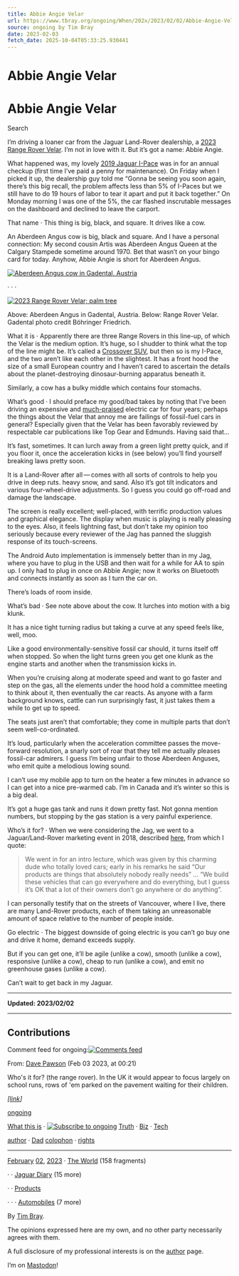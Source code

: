 ```yaml
---
title: Abbie Angie Velar
url: https://www.tbray.org/ongoing/When/202x/2023/02/02/Abbie-Angie-Velar
source: ongoing by Tim Bray
date: 2023-02-03
fetch_date: 2025-10-04T05:33:25.930441
---
```


# Abbie Angie Velar

# Abbie Angie Velar

Search

I’m driving a loaner car from the Jaguar Land-Rover dealership, a
[2023 Range Rover Velar](https://www.landrover.ca/en/vehicles/range-rover-velar/index.html). I’m not in love with
it. But it’s got a name: Abbie Angie.

What happened was, my lovely
[2019 Jaguar I-Pace](/ongoing/What/The%20World/Jaguar%20Diary/) was in for an annual checkup (first time I’ve paid a
penny for maintenance). On Friday when I picked it up, the dealership guy told me “Gonna be seeing you soon again, there’s this
big recall, the problem affects less than 5% of I-Paces but we still have to do 19 hours of labor to tear it apart and put it
back together.” On Monday morning I was one of the 5%, the car flashed inscrutable messages on the dashboard and declined to
leave the carport.

That name ·
This thing is big, black, and square. It drives like a cow.

An Aberdeen Angus cow is big, black and square. And I have a
personal connection: My second cousin Artis was Aberdeen Angus Queen at the Calgary Stampede sometime around 1970. Bet that
wasn’t on your bingo card for today. Anyhow, Abbie Angie is short for Aberdeen Angus.

[![Aberdeen Angus cow in Gadental, Austria](In-Gadental.png "Aberdeen Angus cow in Gadental, Austria")](-big/In-Gadental.jpg.html)

· · ·

[![2023 Range Rover Velar; palm tree](with-palm.png "2023 Range Rover Velar; palm tree")](-big/with-palm.jpg.html)

Above: Aberdeen Angus in Gadental, Austria.
Below: Range Rover Velar.
Gadental photo credit Böhringer
Friedrich.

What it is ·
Apparently there are three Range Rovers in this line-up, of which the Velar is the medium option. It’s huge, so I shudder to
think what the top of the line might be. It’s called a
[Crossover SUV](https://en.wikipedia.org/wiki/Crossover_%28automobile%29), but then so is my I-Pace, and the two aren’t
like each other in the slightest.
It has a front hood the size of a small European country and I haven’t cared to ascertain the details about the
planet-destroying dinosaur-burning apparatus beneath it.

Similarly, a cow has a bulky middle which contains four stomachs.

What’s good ·
I should preface my good/bad takes by noting that I’ve been driving an expensive and
[much-praised](https://en.wikipedia.org/wiki/Jaguar_I-Pace#Awards) electric car for four years; perhaps the things
about the Velar that annoy me are failings of fossil-fuel cars in general? Especially given that the Velar has been favorably
reviewed by respectable car publications like Top Gear and Edmunds.
Having said that…

It’s fast, sometimes. It can lurch away from a green light pretty quick, and if you floor it, once the acceleration kicks in
(see below) you’ll find yourself breaking
laws pretty soon.

It is a Land-Rover after all — comes with all sorts of controls to help you drive in deep
ruts. heavy snow, and sand. Also it’s got tilt indicators and various four-wheel-drive adjustments. So I guess you could go
off-road and damage the landscape.

The screen is really excellent; well-placed, with terrific production values and graphical elegance. The display when
music is playing is really pleasing to the eyes. Also, it feels lightning fast, but don’t take my opinion too seriously because
every reviewer of the Jag has panned the sluggish response of its touch-screens.

The Android Auto implementation is immensely better than in my Jag, where you have to plug in the USB and then wait for a
while for AA to spin up. I only had to plug in once on Abbie Angie; now it works on Bluetooth and connects instantly as soon as
I turn the car on.

There’s loads of room inside.

What’s bad ·
See note above about the cow. It lurches into motion with a big klunk.

It has a nice tight turning radius but taking a curve
at any speed feels like, well, moo.

Like a good environmentally-sensitive fossil car should, it turns itself off when stopped. So when the light turns green you
get one klunk as the engine starts and another when the transmission kicks in.

When you’re cruising along at moderate speed and want to go faster and step on the gas, all the elements under the hood hold
a committee meeting to think about it, then eventually the car reacts. As anyone with a farm background knows, cattle can run
surprisingly fast, it just takes them a while to get up to speed.

The seats just aren’t that comfortable; they come in multiple parts that don’t seem well-co-ordinated.

It’s loud, particularly when the acceleration committee passes the move-forward resolution, a snarly sort of roar that
they tell me actually pleases fossil-car admirers. I guess I’m being unfair to those Aberdeen Anguses, who emit quite a melodious
lowing sound.

I can’t use my mobile app to turn on the heater a few minutes in advance so I can get into a nice pre-warmed cab. I’m in
Canada and it’s winter so this is a big deal.

It’s got a huge gas tank and runs it down pretty fast. Not gonna mention numbers, but stopping by the gas station is a very
painful experience.

Who’s it for? ·
When we were considering the Jag, we went to a Jaguar/Land-Rover marketing event in 2018, described
[here](/ongoing/When/201x/2018/10/27/Jaguar-Art-of-Performance-tour), from which I quote:

> We went in for an intro lecture, which was given by this charming dude who totally loved cars; early in his
> remarks he said “Our products are things that absolutely nobody really needs” … “We build these vehicles that can go everywhere
> and do everything, but I guess it’s OK that a lot of their owners don’t go anywhere or do anything”.

I can personally testify that on the streets of Vancouver, where I live, there are many Land-Rover products, each
of them taking an unreasonable amount of space relative to the number of people inside.

Go electric ·
The biggest downside of going electric is you can’t go buy one and drive it home, demand exceeds supply.

But if you can get one, it’ll be agile (unlike a cow), smooth (unlike a cow), responsive (unlike
a cow), cheap to run (unlike a cow), and emit no greenhouse gases (unlike a cow).

Can’t wait to get back in my Jaguar.

---

**Updated: 2023/02/02**

---

## Contributions

Comment feed for ongoing:[![Comments feed](/ongoing/Feed.png)](/ongoing/comments.atom)

From: [Dave Pawson](http://) (Feb 03 2023, at 00:21)

Who's it for? (the range rover). In the UK it would appear to focus largely on school runs, rows of 'em parked on the pavement waiting for their children.

*[[link](#c1675412516.8645)]*

[ongoing](https://www.tbray.org/ongoing/)

[What this is](/ongoing/WhatItIs) ·
[![Subscribe to ongoing](/ongoing/Feed.png "Subscribe to ongoing")](/ongoing/ongoing.atom)
[Truth](/ongoing/Truth) ·
[Biz](/ongoing/Biz) ·
[Tech](/ongoing/Tech)

[author](/ongoing/misc/Tim) ·
[Dad](http://www.textuality.com/BillBray/)
[colophon](/ongoing/misc/Colophon) ·
[rights](/ongoing/misc/Copyright)

---

[February](/ongoing/When/202x/2023/02/) [02](/ongoing/When/202x/2023/02/02/), [2023](/ongoing/When/202x/2023/)
 · [The World](/ongoing/What/The%20World) (158 fragments)

 · · [Jaguar Diary](/ongoing/What/The%20World/Jaguar%20Diary) (15 more)

 · · [Products](/ongoing/What/The%20World/Products)

 · · · [Automobiles](/ongoing/What/The%20World/Products/Automobiles) (7 more)

By [Tim Bray](/ongoing/misc/Tim).

The opinions expressed here
are my own, and no other party
necessarily agrees with them.

A full disclosure of my
professional interests is
on the [author](/ongoing/misc/Tim) page.

I’m on [Mastodon](https://cosocial.ca/%40timbray)!